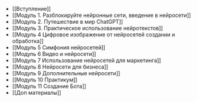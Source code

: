 - [[Вступление]]
- [[Модуль 1. Разблокируйте нейронные сети, введение в нейросети]]
- [[Модуль 2. Путешествие в мир ChatGPT]]
- [[Модуль 3.  Практическое использование нейротекстов]]
- [[Модуль 4 Цифровое изображение от нейросетей создании и обработка]]
- [[Модуль 5 Симфония нейросетей]]
- [[Модуль 6 Видео и нейросети]]
- [[Модуль 7 Использование нейросетей для маркетинга]]
- [[Модуль 8 Нейросети для бизнеса]]
- [[Модуль 9 Дополнительные нейросети]]
- [[Модуль 10 Практикум]]
- [[Модуль 11 Создание Бота]]
- [[Доп материалы]]